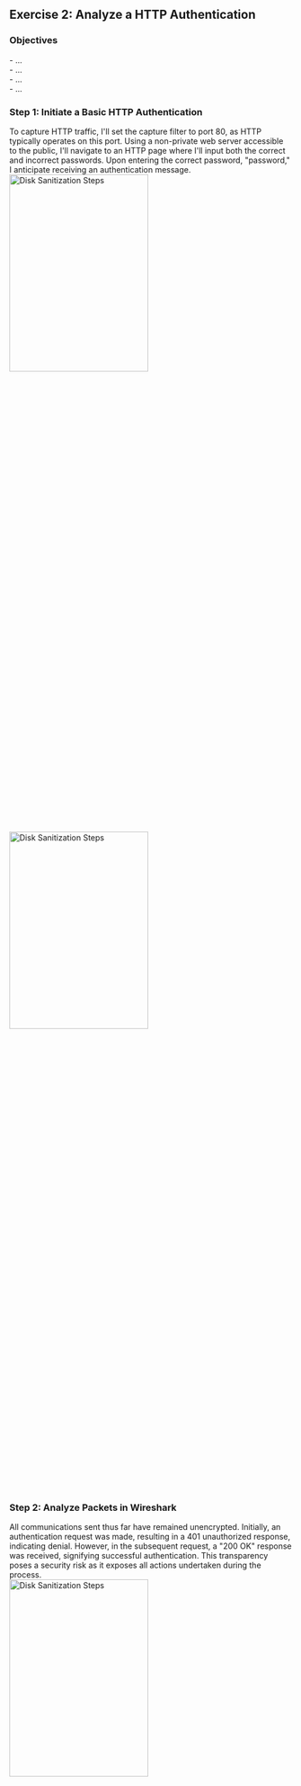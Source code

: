 <h2>Exercise 2: Analyze a HTTP Authentication</h2>

<h3>Objectives</h3>
- ...
<br />
- ...
<br />
- ...
<br />
- ...

<h3>Step 1: Initiate a Basic HTTP Authentication</h3>
To capture HTTP traffic, I'll set the capture filter to port 80, as HTTP typically operates on this port. Using a non-private web server accessible to the public, I'll navigate to an HTTP page where I'll input both the correct and incorrect passwords. Upon entering the correct password, "password," I anticipate receiving an authentication message. 
<br />
<img src="https://github.com/Yagoobz/AnalyzingHTTPAuthentication/assets/145611184/7057eed6-56bd-4a90-a25f-d2293cb50b55" height="30%" width="70%" alt="Disk Sanitization Steps"/>
<br />
<img src="https://github.com/Yagoobz/AnalyzingHTTPAuthentication/assets/145611184/6f19eacd-7f9a-418b-bbe0-3a69d1452274" height="30%" width="70%" alt="Disk Sanitization Steps"/>

<h3>Step 2: Analyze Packets in Wireshark</h3>
All communications sent thus far have remained unencrypted. Initially, an authentication request was made, resulting in a 401 unauthorized response, indicating denial. However, in the subsequent request, a "200 OK" response was received, signifying successful authentication. This transparency poses a security risk as it exposes all actions undertaken during the process.
<br />
<img src="https://github.com/Yagoobz/AnalyzingHTTPAuthentication/assets/145611184/97362f77-ad7f-424f-b351-21d6765fbffc" height="30%" width="70%" alt="Disk Sanitization Steps"/>
<br />
Recognizing the inherent insecurity, I resolved to uncover the username and incorrect password transmitted to the web server. This involved clicking on the initial packet, expanding the "Hypertext Transfer Protocol" section, and further expanding "Authorization," revealing the username and incorrect password. Subsequently, repeating the process for the "200 OK" packet unveiled both the username and, this time, the correct password.
<br />
<img src="https://github.com/Yagoobz/AnalyzingHTTPAuthentication/assets/145611184/7057eed6-56bd-4a90-a25f-d2293cb50b55" height="30%" width="70%" alt="Disk Sanitization Steps"/>
<br />
<img src="https://github.com/Yagoobz/AnalyzingHTTPAuthentication/assets/145611184/6f19eacd-7f9a-418b-bbe0-3a69d1452274" height="30%" width="70%" alt="Disk Sanitization Steps"/>

